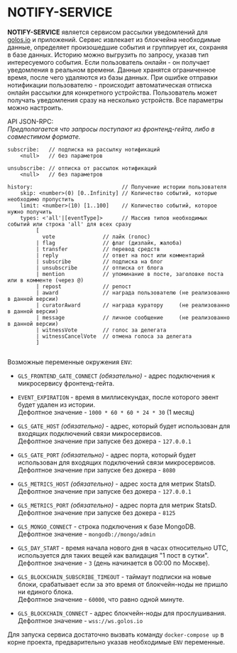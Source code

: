 # NOTIFY-SERVICE

**NOTIFY-SERVICE** является сервисом рассылки уведомлений для [golos.io](https://golos.io) и приложений.
Сервис извлекает из блокчейна необходимые данные, определяет произошедшие события и группирует их,
сохраняя в базе данных.
Историю можно выгрузить по запросу, указав тип интересуемого события.
Если пользователь онлайн - он получает уведомления в реальном времени.
Данные хранятся ограниченное время, после чего удаляются из базы данных.
При ошибке отправки нотификации пользователю - происходит автоматическая отписка онлайн рассылки
для конкретного устройства.
Пользователь может получать уведомления сразу на несколько устройств.
Все параметры можно настроить.

API JSON-RPC:  
*Предполагается что запросы поступают из фронтенд-гейта, либо в совместимом формате.*

 ```
 subscribe:   // подписка на рассылку нотификаций
     <null>   // без параметров
    
 unsubscribe: // отписка от рассылок нотификаций
     <null>   // без параметров
     
 history:                            // Получение истории пользователя
     skip: <number>(0) [0..Infinity] // Количество событий, которые необходимо пропустить
     limit: <number>(10) [1..100]    // Количество событий, которое нужно получить
     types: <'all'|[eventType]>      // Массив типов необходимых событий или строка 'all' для всех сразу
          [
            vote               // лайк (голос)
          | flag               // флаг (дизлайк, жалоба)
          | transfer           // перевод средств
          | reply              // ответ на пост или комментарий
          | subscribe          // подписка на блог
          | unsubscribe        // отписка от блога
          | mention            // упоминание в посте, заголовке поста или в комменте (через @)
          | repost             // репост
          | award              // награда пользователю (не реализованно в данной версии)
          | curatorAward       // награда куратору     (не реализованно в данной версии)
          | message            // личное сообщение     (не реализованно в данной версии)
          | witnessVote        // голос за делегата
          | witnessCancelVote  // отмена голоса за делегата
          ]       
           
 ```

Возможные переменные окружения `ENV`:
  
  - `GLS_FRONTEND_GATE_CONNECT` *(обязательно)* - адрес подключения к микросервису фронтенд-гейта.
    
  - `EVENT_EXPIRATION` - время в миллисекундах, после которого эвент будет удален из истории.  
   Дефолтное значение - `1000 * 60 * 60 * 24 * 30` (1 месяц) 
  
  - `GLS_GATE_HOST` *(обязательно)* - адрес, который будет использован для входящих подключений связи микросервисов.  
   Дефолтное значение при запуске без докера - `127.0.0.1`
  
  - `GLS_GATE_PORT` *(обязательно)* - адрес порта, который будет использован для входящих подключений связи микросервисов.  
   Дефолтное значение при запуске без докера - `8080`
  
  - `GLS_METRICS_HOST` *(обязательно)* - адрес хоста для метрик StatsD.  
   Дефолтное значение при запуске без докера - `127.0.0.1`
        
  - `GLS_METRICS_PORT` *(обязательно)* - адрес порта для метрик StatsD.  
   Дефолтное значение при запуске без докера - `8125`
  
  - `GLS_MONGO_CONNECT` - строка подключения к базе MongoDB.  
   Дефолтное значение - `mongodb://mongo/admin`
  
  - `GLS_DAY_START` - время начала нового дня в часах относительно UTC, используется для таких вещей как валидация "1 пост в сутки".    
   Дефолтное значение - `3` (день начинается в 00:00 по Москве). 
  
  - `GLS_BLOCKCHAIN_SUBSCRIBE_TIMEOUT` - таймаут подписки на новые блоки, срабатывает если за это время от блокчейн-ноды не пришло ни единого блока.  
   Дефолтное значение - `60000`, что равно одной минуте.
       
  - `GLS_BLOCKCHAIN_CONNECT` - адрес блокчейн-ноды для прослушивания.  
   Дефолтное значение - `wss://ws.golos.io`
 
Для запуска сервиса достаточно вызвать команду `docker-compose up` в корне проекта, предварительно указав
необходимые `ENV` переменные. 
